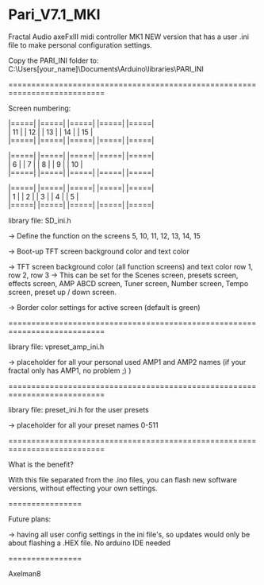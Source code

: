 # Pari_V7.1_MKI
 Fractal Audio axeFxIII midi controller MK1
NEW version that has a user .ini file to make personal configuration settings.

Copy the PARI_INI folder to:
C:\Users[your_name]\Documents\Arduino\libraries\PARI_INI

===========================================================================

Screen numbering:

|=====|   |=====|   |=====|   |=====|   |=====|  
| 11  |   | 12  |   | 13  |   | 14  |   | 15  |  
|=====|   |=====|   |=====|   |=====|   |=====|   
                                              
|=====|   |=====|   |=====|   |=====|   |=====|  
|  6  |   |  7  |   |  8  |   |  9  |   | 10  |  
|=====|   |=====|   |=====|   |=====|   |=====|   
                                              
|=====|   |=====|   |=====|   |=====|   |=====|  
|  1  |   |  2  |   |  3  |   |  4  |   |  5  |   
|=====|   |=====|   |=====|   |=====|   |=====|   


library file: SD_ini.h

-> Define the function on the screens 5, 10, 11, 12, 13, 14, 15

-> Boot-up TFT screen background color and text color

-> TFT screen background color (all function screens) and text color row 1, row 2, row 3 -> This can be set for the Scenes screen, presets screen, effects screen, AMP ABCD screen, Tuner screen, Number screen, Tempo screen, preset up / down screen.

-> Border color settings for active screen (default is green)

===========================================================================

library file: vpreset_amp_ini.h

-> placeholder for all your personal used AMP1 and AMP2 names   (if your fractal only has AMP1,  no problem ;) )

===========================================================================

library file: preset_ini.h for the user presets

-> placeholder for all your preset names 0-511

===========================================================================

What is the benefit?

With this file separated from the .ino files, you can flash new software versions, without effecting your own settings.

================

Future plans:

-> having all user config settings in the ini file's, so updates would only be about flashing a .HEX file. No arduino IDE needed

================

Axelman8
